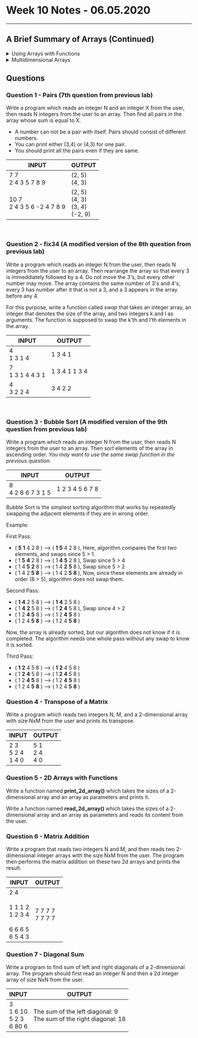 
# Week 10 Notes - 06.05.2020
---

## A Brief Summary of Arrays (Continued)
<details>

<summary> Using Arrays with Functions </summary>

<br>

* Arrays are always *passed by reference* to a function.
   - Remember: the name of an array (let's say arrName) is actually equivalent to the address of the first element of the array, i.e., 
    arrName is equal to &arrName[0]
    
* Three ways of passing an array to a function:

   - (1) as a pointer,
   
   - (2) as a sized array,
   
   - (3) as an unsized array.
   
* Actually, these three methods all imply the same thing. Let's give an example to each method:

### Example 1: Passing array as a pointer:

```c 
#include <stdio.h>

void printArray(int *arr, int len)
{
    int i;
   for(i = 0; i < len; i++)
   {
      printf("%d ",*arr);
      arr++;
   }
}
int main()
{
    int myArr[5] = {1, 5, 6, 2, 2};
    
    printArray(myArr, 5);

    return 0;
}
```
The output will be:
1 5 6 2 2 

* Printing the elements of the array with the following way is also valid:

```c 
#include <stdio.h>

void printArray(int *arr, int len)
{
    int i;
   for(i = 0; i < len; i++)
   {
      printf("%d ", arr[i]);
      arr++;
   }
}
```

### Example 2: Passing array as a sized array:

```c 
#include <stdio.h>

void printArray(int arr[5], int len)
{
    int i;
   for(i = 0; i < len; i++)
   {
      printf("%d ",arr[i]);
      
   }
}
int main()
{
    int myArr[5] = {1, 5, 6, 2, 2};
    
    printArray(myArr, 5);

    return 0;
}
```
The output will be:
1 5 6 2 2 

* Writing any other number inside the curly brackets in the function definition does not alter the result:


```c 
#include <stdio.h>

void printArray(int arr[2], int len)
{
    int i;
   for(i = 0; i < len; i++)
   {
      printf("%d ",arr[i]);
   
   }
}
int main()
{
    int myArr[5] = {1, 5, 6, 2, 2};
    
    printArray(myArr, 5);

    return 0;
}
```
The output will be:
1 5 6 2 2 

* This is because the compiler does not care the given size in the function definition.

### Example 3: Passing array as an unsized array:

```c 
#include <stdio.h>

void printArray(int arr[], int len)
{
    int i;
   for(i = 0; i < len; i++)
   {
      printf("%d ",arr[i]);
     
   }
}
int main()
{
    int myArr[5] = {1, 5, 6, 2, 2};
    
    printArray(myArr, 5);

    return 0;
}
```
The output again will be:
1 5 6 2 2 

## Returning an array from a function:

* In C, we cannot return an entire array directly from a function. However, we can return a pointer to an array by specifying the array's name without an index. Let's see an example:

### Example:

```c
#include <stdio.h>

int * doubleArray(int arr[], int len)
{
   int i;
   for(i = 0; i < len; i++)
   {
      arr[i] = arr[i]*2;
   }
   return arr;
}
int main()
{
    int arr[5] = {1, 5, 6, 2, 2};
    int * doubled;
    int i;
    
    doubled = doubleArray(arr, 5);
    
    for(i = 0; i < 5; i++)
    {
       printf("%d ",doubled[i]);
    }

    return 0;
}
```
* The output will be:
2 10 12 4 4 

* If we want to return a local array defined in the function, we have to define it as static. Let's look at the following two examples to understand the difference:

```c
#include <stdio.h>

int * getArray()
{
   int i;
   int arr[5];
   
   for(i = 0; i < 5; i++)
   {
      arr[i] = i+1;
   }
   return arr;
}
int main()
{
    int * arr;
   
    int i;
    
    arr = getArray();
    
    for(i = 0; i < 5; i++)
    {
       printf("%d ",arr[i]);
    }

    return 0;
}
```

* In the example above, we define a local array *arr* inside the function *getArray*, assign and then return it to the main function. When we run the program, we will get a warning saying:

 *warning: function returns address of local variable*
 
 * This is because it is illegal in C to return memory location that is allocated within a function. When we run this program, the output looks weird:

1 2 6277760 0 5

* In order to overcome this problem, we need to define the array as static inside the function:

```c
#include <stdio.h>

int * getArray()
{
   int i;
   static int arr[5];
   
   for(i = 0; i < 5; i++)
   {
      arr[i] = i+1;
   }
   return arr;
}
int main()
{
    int * arr;
   
    int i;
    
    arr = getArray();
    
    for(i = 0; i < 5; i++)
    {
       printf("%d ",arr[i]);
    }

    return 0;
}
```

* Now we get the desired output:

1 2 3 4 5


</details>

<details>

<summary> Multidimensional Arrays </summary>

* We will only consider the 2-dimensional arrays. 
* We can define a 2-dim array as follows:

  - type arrName[rowSize][columnSize];
   
     * Where, **type** is any data type like int, float etc. 
     * **arrName** is the name of the array variable.
     * **rowSize** is a number denoting the number of rows and **columnSize** denotes the number of columns in a 2-dimensional array.
     
* Let's look at the following example:

### Example: 2-dim Array

```c
#include <stdio.h>
int main()
{
    int arr[3][5] = {{1,2,3,4,5},{6,7,8,9,10},{11,12,13,14,15}}; 
    // we can also initialize the array as follows: int arr[3][5] = {1,2,3,4,5,6,7,8,9,10,11,12,13,14,15};  
   
    int i,j;
    
    
    for(i = 0; i < 3; i++)
    {
        for(j = 0; j < 5; j++)
            printf("%d ",arr[i][j]);
        printf("\n");
    }

    return 0;
}
```
* The output will be:
       
    1 2 3 4 5 <br/>
    6 7 8 9 10 <br/>
    11 12 13 14 15
    
* Let's look inside the each element of the array:

    arr[0][0] : 1 <br/>
    arr[0][1] : 2<br/>
    .<br/>
    .<br/>
    .<br/>
    arr[1][3] : 9<br/>
    .<br/>
    .<br/>
    .<br/>
    arr[2][4] : 15<br/>


<br>


## Multidimensional Arrays with Functions

* When defining a function that takes a multidimensional array as an argument, we need to specify the size of each dimension other than the first one. 

### Example:

* The following example shows a function named *sumIndices* which takes a 2-dim array and the sizes of its dimensions as arguments, and then fills the array by assigning the element in the i'th row and the j'th column with the sum of i and j.

```c
#include <stdio.h>

void sumIndices(int arr[][5], int N, int M)
{
   int i, j;
   
   for(i = 0; i < N; i++)
   {
       for(j = 0; j < M; j++)
          arr[i][j] = i+j; 
   }
}
int main()
{
    int arr[3][5];
   
    int i,j;
    
    
    sumIndices(arr,3,5);
    
    for(i = 0; i < 3; i++)
    {
        for(j = 0; j < 5; j++)
            printf("%d ",arr[i][j]);
        printf("\n");
    }
    
    return 0;
}
```

The output will be:

0 1 2 3 4<br/>
1 2 3 4 5<br/>
2 3 4 5 6

</details>

## Questions

### Question 1 - Pairs (7th question from previous lab)

Write a program which reads an integer N and an integer X from the user, then reads N integers from the user to an array. Then find all pairs in the array whose sum is equal to X.

* A number can not be a pair with itself. Pairs should consist of different numbers.
* You can print either (3,4) or (4,3) for one pair.
* You should print all the pairs even if they are same.

|  INPUT  |  OUTPUT |
|-------|-------|
| 7 7<br>2 4 3 5 7 8 9 | (2, 5)<br>(4, 3) |
| 10 7<br>2 4 3 5 6 -2 4 7 8 9 | (2, 5)<br>(4, 3)<br>(3, 4)<br>(-2, 9) |


<br>

### Question 2 - fix34 (A modified version of the 8th question from previous lab)

Write a program which reads an integer N from the user, then reads N integers from the user to an array. Then rearrange the array so that every 3 is immeddiately followed by a 4. Do not move the 3's, but every other number may move. The array contains the same number of 3's and 4's, every 3 has number after it that is not a 3, and a 3 appears in the array before any 4. 

For this purpose, write a function called *swap* that takes an integer array, an integer that denotes the size of the array, and two integers k and l as arguments. The function is supposed to swap the k'th and l'th elements in the array.

|  INPUT  |  OUTPUT |
|-------|-------|
| 4<br>1 3 1 4 | 1 3 4 1 |
| 7<br>1 3 1 4 4 3 1 | 1 3 4 1 1 3 4 |
| 4<br>3 2 2 4 | 3 4 2 2 |

<br>

### Question 3 - Bubble Sort (A modified version of the 9th question from previous lab)

Write a program which reads an integer N from the user, then reads N integers from the user to an array. Then sort elements of the array in ascending order. *You may want to use the same swap function in the previous question.* 

|  INPUT  |  OUTPUT |
|-------|-------|
| 8<br>4 2 8 6 7 3 1 5 | 1 2 3 4 5 6 7 8 |


Bubble Sort is the simplest sorting algorithm that works by repeatedly swapping the adjacent elements if they are in wrong order.

Example:

First Pass:
* ( **5** **1** 4 2 8 ) –> ( **1** **5** 4 2 8 ), Here, algorithm compares the first two elements, and swaps since 5 > 1.
* ( 1 **5** **4** 2 8 ) –> ( 1 **4** **5** 2 8 ), Swap since 5 > 4
* ( 1 4 **5** **2** 8 ) –> ( 1 4 **2** **5** 8 ), Swap since 5 > 2
* ( 1 4 2 **5** **8** ) –> ( 1 4 2 **5** **8** ), Now, since these elements are already in order (8 > 5), algorithm does not swap them.

Second Pass:
* ( **1** **4** 2 5 8 ) –> ( **1** **4** 2 5 8 )
* ( 1 **4** **2** 5 8 ) –> ( 1 **2** **4** 5 8 ), Swap since 4 > 2
* ( 1 2 **4** **5** 8 ) –> ( 1 2 **4** **5** 8 )
* ( 1 2 4 **5** **8** ) –> ( 1 2 4 **5** **8** )

Now, the array is already sorted, but our algorithm does not know if it is completed. The algorithm needs one whole pass without any swap to know it is sorted.

Third Pass:
* ( **1** **2** 4 5 8 ) –> ( **1** **2** 4 5 8 )
* ( 1 **2** **4** 5 8 ) –> ( 1 **2** **4** 5 8 )
* ( 1 2 **4** **5** 8 ) –> ( 1 2 **4** **5** 8 )
* ( 1 2 4 **5** **8** ) –> ( 1 2 4 **5** **8** )

### Question 4 - Transpose of a Matrix

Write a program which reads two integers N, M, and a 2-dimensional array with size NxM from the user and prints its transpose.

|  INPUT  |  OUTPUT |
|-------|-------|
| 2 3 <br> 5 2 4<br>1 4 0 | 5 1<br>2 4<br>4 0|


### Question 5 - 2D Arrays with Functions

Write a function named **print_2d_array()** which takes the sizes of a 2-dimensional array and an array as parameters and prints it.

Write a function named **read_2d_array()** which takes the sizes of a 2-dimensional array and an array as parameters and reads its content from the user.

### Question 6 - Matrix Addition

Write a program that reads two integers N and M, and then reads two 2-dimensional integer arrays with the size NxM from the user. The program then performs the matrix addition on these two 2d arrays and prints the result.

|  INPUT  |  OUTPUT |
|-------|-------|
|2 4 <br><br> 1 1 1 2<br>1 2 3 4<br><br>6 6 6 5<br>6 5 4 3|7 7 7 7<br>7 7 7 7|

### Question 7 - Diagonal Sum

Write a program to find sum of left and right diagonals of a 2-dimensional array. The program should first read an integer N and then a 2d integer array of size NxN from the user.

|  INPUT  |  OUTPUT |
|-------|-------|
|3 <br> 1 6 10<br>5 2 3<br>6 80 6|The sum of the left diagonal: 9<br>The sum of the right diagonal: 18 |
